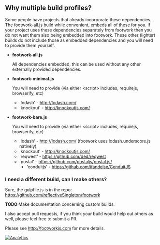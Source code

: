 ## Why multiple build profiles?

  Some people have projects that already incorporate these
  dependencies. The footwork-all.js build while convenient, embeds
  all of these for you. If your project uses these dependencies
  separately from footwork then you do not want them also being
  embedded into footwork. These other (lighter) builds do not include
  those as embedded dependencies and you will need to provide them
  yourself.

* **footwork-all.js**

    All dependencies embedded, this can be used without any other externally provided dependencies.

* **footwork-minimal.js**

    You will need to provide (via either &lt;script&gt; includes, requirejs, browserify, etc)
    * 'lodash' - http://lodash.com/
    * 'knockout' - http://knockoutjs.com/

* **footwork-bare.js**

    You will need to provide (via either &lt;script&gt; includes, requirejs, browserify, etc)
    * 'lodash' - http://lodash.com/ (footwork uses lodash.underscore.js natively)
    * 'knockout' - http://knockoutjs.com/
    * 'reqwest' - https://github.com/ded/reqwest
    * 'postal' - https://github.com/postaljs/postal.js/
      * 'conduitjs' - https://github.com/ifandelse/ConduitJS

### I need a different build, can I make others?

  Sure, the gulpfile.js is in the repo: https://github.com/reflectiveSingleton/footwork
  
  **TODO** Make documentation concerning custom builds.

I also accept pull requests, if you think your build would help out others as well, please feel free to submit a PR.

Please see http://footworkjs.com for more details.

[![Analytics](https://ga-beacon.appspot.com/UA-52543452-1/footwork/GITHUB-DIST)](https://github.com/reflectiveSingleton/ga-beacon)